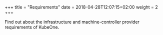+++
title = "Requirements"
date = 2018-04-28T12:07:15+02:00
weight = 2
+++

Find out about the infrastructure and machine-controller provider requirements of KubeOne.
